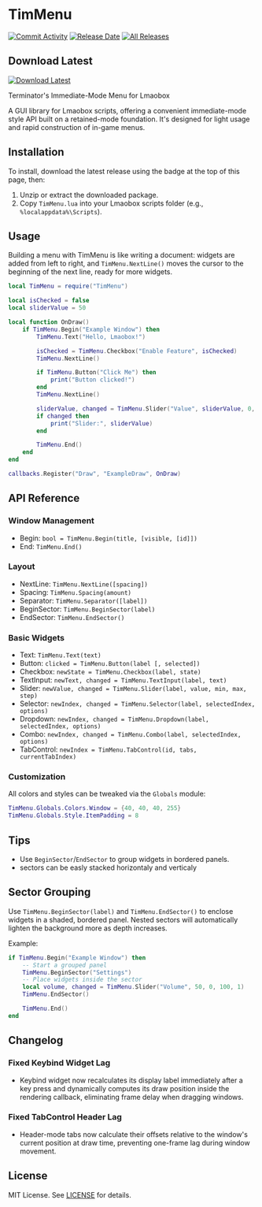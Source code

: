 # TimMenu

[![Commit Activity](https://img.shields.io/github/commit-activity/m/titaniummachine1/TimMenu)](https://github.com/titaniummachine1/TimMenu/commits/main)
[![Release Date](https://img.shields.io/github/release-date/titaniummachine1/TimMenu)](https://github.com/titaniummachine1/TimMenu/releases/latest)
[![All Releases](https://img.shields.io/github/downloads/titaniummachine1/TimMenu/total)](https://github.com/titaniummachine1/TimMenu/releases)

## Download Latest

[![Download Latest](https://img.shields.io/badge/Download-Latest-blue?style=for-the-badge&logo=github)](https://github.com/titaniummachine1/TimMenu/releases/latest)

Terminator's Immediate-Mode Menu for Lmaobox

A GUI library for Lmaobox scripts, offering a convenient immediate-mode style API built on a retained-mode foundation. It's designed for light usage and rapid construction of in-game menus.



## Installation

To install, download the latest release using the badge at the top of this page, then:

1. Unzip or extract the downloaded package.
2. Copy `TimMenu.lua` into your Lmaobox scripts folder (e.g., `%localappdata%\Scripts`).

## Usage

Building a menu with TimMenu is like writing a document: widgets are added from left to right, and `TimMenu.NextLine()` moves the cursor to the beginning of the next line, ready for more widgets.

```lua
local TimMenu = require("TimMenu")

local isChecked = false
local sliderValue = 50

local function OnDraw()
    if TimMenu.Begin("Example Window") then
        TimMenu.Text("Hello, Lmaobox!")

        isChecked = TimMenu.Checkbox("Enable Feature", isChecked)
        TimMenu.NextLine()

        if TimMenu.Button("Click Me") then
            print("Button clicked!")
        end
        TimMenu.NextLine()

        sliderValue, changed = TimMenu.Slider("Value", sliderValue, 0, 100, 1)
        if changed then
            print("Slider:", sliderValue)
        end

        TimMenu.End()
    end
end

callbacks.Register("Draw", "ExampleDraw", OnDraw)
```

## API Reference

### Window Management

- Begin: `bool = TimMenu.Begin(title, [visible, [id]])`
- End: `TimMenu.End()`

### Layout

- NextLine: `TimMenu.NextLine([spacing])`
- Spacing: `TimMenu.Spacing(amount)`
- Separator: `TimMenu.Separator([label])`
- BeginSector: `TimMenu.BeginSector(label)`
- EndSector: `TimMenu.EndSector()`

### Basic Widgets

- Text: `TimMenu.Text(text)`
- Button: `clicked = TimMenu.Button(label [, selected])`
- Checkbox: `newState = TimMenu.Checkbox(label, state)`
- TextInput: `newText, changed = TimMenu.TextInput(label, text)`
- Slider: `newValue, changed = TimMenu.Slider(label, value, min, max, step)`
- Selector: `newIndex, changed = TimMenu.Selector(label, selectedIndex, options)`
- Dropdown: `newIndex, changed = TimMenu.Dropdown(label, selectedIndex, options)`
- Combo: `newIndex, changed = TimMenu.Combo(label, selectedIndex, options)`
- TabControl: `newIndex = TimMenu.TabControl(id, tabs, currentTabIndex)`

### Customization

All colors and styles can be tweaked via the `Globals` module:

```lua
TimMenu.Globals.Colors.Window = {40, 40, 40, 255}
TimMenu.Globals.Style.ItemPadding = 8
```

## Tips

- Use `BeginSector`/`EndSector` to group widgets in bordered panels.
- sectors can be easly stacked horizontaly and verticaly

## Sector Grouping

Use `TimMenu.BeginSector(label)` and `TimMenu.EndSector()` to enclose widgets in a shaded, bordered panel. Nested sectors will automatically lighten the background more as depth increases.

Example:

```lua
if TimMenu.Begin("Example Window") then
    -- Start a grouped panel
    TimMenu.BeginSector("Settings")
    -- Place widgets inside the sector
    local volume, changed = TimMenu.Slider("Volume", 50, 0, 100, 1)
    TimMenu.EndSector()

    TimMenu.End()
end
```

## Changelog

### Fixed Keybind Widget Lag

- Keybind widget now recalculates its display label immediately after a key press and dynamically computes its draw position inside the rendering callback, eliminating frame delay when dragging windows.

### Fixed TabControl Header Lag

- Header-mode tabs now calculate their offsets relative to the window's current position at draw time, preventing one-frame lag during window movement.

## License

MIT License. See [LICENSE](LICENSE) for details.

